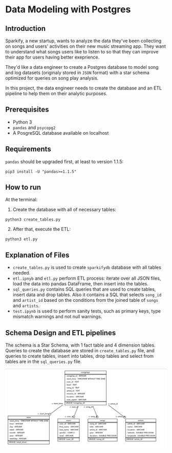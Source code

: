 # Data Modeling with Postgres

## Introduction

Sparkify, a new startup, wants to analyze the data they've been collecting on songs and users' activities on their new music streaming app.
They want to understand what songs users like to listen to so that they can improve their app for users having better exeprience.

They'd like a data engineer to create a Postgres database to model song and log datasets (originaly stored in `JSON` format) with a star schema optimized for queries on song play analysis.

In this project, the data engineer needs to create the database and an ETL pipeline to help them on their analytic purposes.

## Prerequisites

- Python 3
- `pandas` and `psycopg2`
- A PosgreSQL database available on localhost

## Requirements

`pandas` should be upgraded first, at least to version 1.1.5:

```shell
pip3 install -U "pandas>=1.1.5"
```

## How to run

At the terminal:
1. Create the database with all of necessary tables:

```shell
python3 create_tables.py
```

2. After that, execute the ETL:

```shell
python3 etl.py
```

## Explanation of Files

- `create_tables.py` is used to create `sparkifydb` database with all tables needed.
- `etl.ipnyb` and `etl.py` perform ETL process: iterate over all JSON files, load the data into pandas DataFrame, then insert into the tables.
- `sql_queries.py` contains SQL queries that are used to create tables, insert data and drop tables. Also it contains a SQL that selects `song_id` and `artist_id` based on the conditions from the joined table of `songs` and `artists`.
- `test.ipynb` is used to perform sanity tests, such as primary keys, type mismatch warnings and not null warnings.

## Schema Design and ETL pipelines

The schema is a Star Schema, with 1 fact table and 4 dimension tables.
Queries to create the database are stored in `create_tables.py` file, and queries to create tables, insert into tables, drop tables and select from tables are in the `sql_queries.py` file.

![diagram](images/erd.png)
